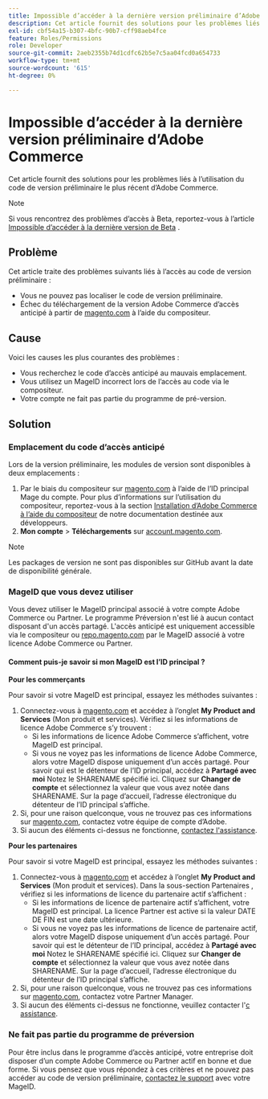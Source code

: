 ```yaml
---
title: Impossible d’accéder à la dernière version préliminaire d’Adobe Commerce
description: Cet article fournit des solutions pour les problèmes liés à l’utilisation du code de version préliminaire le plus récent d’Adobe Commerce.
exl-id: cbf54a15-b307-4bfc-90b7-cff98aeb4fce
feature: Roles/Permissions
role: Developer
source-git-commit: 2aeb2355b74d1cdfc62b5e7c5aa04fcd0a654733
workflow-type: tm+mt
source-wordcount: '615'
ht-degree: 0%

---
```


# Impossible d’accéder à la dernière version préliminaire d’Adobe Commerce

Cet article fournit des solutions pour les problèmes liés à l’utilisation du code de version préliminaire le plus récent d’Adobe Commerce.

>[!NOTE]
>
>Si vous rencontrez des problèmes d’accès à Beta, reportez-vous à l’article [Impossible d’accéder à la dernière version de Beta](/help/how-to/general/cannot-access-the-latest-beta-version.md) .

## Problème

Cet article traite des problèmes suivants liés à l’accès au code de version préliminaire :

* Vous ne pouvez pas localiser le code de version préliminaire.
* Échec du téléchargement de la version Adobe Commerce d’accès anticipé à partir de [magento.com](https://account.magento.com/customer/account/login) à l’aide du compositeur.

## Cause

Voici les causes les plus courantes des problèmes :

* Vous recherchez le code d’accès anticipé au mauvais emplacement.
* Vous utilisez un MageID incorrect lors de l’accès au code via le compositeur.
* Votre compte ne fait pas partie du programme de pré-version.

## Solution

### Emplacement du code d’accès anticipé

Lors de la version préliminaire, les modules de version sont disponibles à deux emplacements :

1. Par le biais du compositeur sur [magento.com](https://repo.magento.com/) à l’aide de l’ID principal Mage du compte. Pour plus d’informations sur l’utilisation du compositeur, reportez-vous à la section [Installation d’Adobe Commerce à l’aide du compositeur](https://experienceleague.adobe.com/fr/docs/commerce-operations/installation-guide/composer) de notre documentation destinée aux développeurs.
1. **Mon compte** > **Téléchargements** sur [account.magento.com](https://account.magento.com/customer/account/login).

>[!NOTE]
>
>Les packages de version ne sont pas disponibles sur GitHub avant la date de disponibilité générale.

### MageID que vous devez utiliser

Vous devez utiliser le MageID principal associé à votre compte Adobe Commerce ou Partner. Le programme Préversion n&#39;est lié à aucun contact disposant d&#39;un accès partagé. L&#39;accès anticipé est uniquement accessible via le compositeur ou [repo.magento.com](https://repo.magento.com/) par le MageID associé à votre licence Adobe Commerce ou Partner.

#### Comment puis-je savoir si mon MageID est l’ID principal ?

**Pour les commerçants**

Pour savoir si votre MageID est principal, essayez les méthodes suivantes :

1. Connectez-vous à [magento.com](https://account.magento.com/customer/account/login) et accédez à l’onglet **My Product and Services** (Mon produit et services). Vérifiez si les informations de licence Adobe Commerce s’y trouvent :
   * Si les informations de licence Adobe Commerce s’affichent, votre MageID est principal.
   * Si vous ne voyez pas les informations de licence Adobe Commerce, alors votre MageID dispose uniquement d’un accès partagé. Pour savoir qui est le détenteur de l’ID principal, accédez à **Partagé avec moi** Notez le SHARENAME spécifié ici. Cliquez sur **Changer de compte** et sélectionnez la valeur que vous avez notée dans SHARENAME. Sur la page d’accueil, l’adresse électronique du détenteur de l’ID principal s’affiche.
1. Si, pour une raison quelconque, vous ne trouvez pas ces informations sur [magento.com](https://account.magento.com/customer/account/login), contactez votre équipe de compte d’Adobe.
1. Si aucun des éléments ci-dessus ne fonctionne, [contactez l&#39;assistance](/help/help-center-guide/help-center/magento-help-center-user-guide.md#submit-ticket).

**Pour les partenaires**

Pour savoir si votre MageID est principal, essayez les méthodes suivantes :

1. Connectez-vous à [magento.com](https://account.magento.com/customer/account/login) et accédez à l’onglet **My Product and Services** (Mon produit et services). Dans la sous-section Partenaires , vérifiez si les informations de licence du partenaire actif s’affichent :
   * Si les informations de licence de partenaire actif s’affichent, votre MageID est principal. La licence Partner est active si la valeur DATE DE FIN est une date ultérieure.
   * Si vous ne voyez pas les informations de licence de partenaire actif, alors votre MageID dispose uniquement d’un accès partagé. Pour savoir qui est le détenteur de l’ID principal, accédez à **Partagé avec moi** Notez le SHARENAME spécifié ici. Cliquez sur **Changer de compte** et sélectionnez la valeur que vous avez notée dans SHARENAME. Sur la page d’accueil, l’adresse électronique du détenteur de l’ID principal s’affiche.
1. Si, pour une raison quelconque, vous ne trouvez pas ces informations sur [magento.com](https://account.magento.com/customer/account/login), contactez votre Partner Manager.
1. Si aucun des éléments ci-dessus ne fonctionne, veuillez contacter l&#39;[с assistance](/help/help-center-guide/help-center/magento-help-center-user-guide.md#submit-ticket).

### Ne fait pas partie du programme de préversion

Pour être inclus dans le programme d’accès anticipé, votre entreprise doit disposer d’un compte Adobe Commerce ou Partner actif en bonne et due forme. Si vous pensez que vous répondez à ces critères et ne pouvez pas accéder au code de version préliminaire, [&#x200B; contactez le support](/help/help-center-guide/help-center/magento-help-center-user-guide.md#submit-ticket) avec votre MageID.
